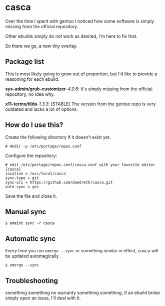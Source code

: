 # casca

Over the time I spent with gentoo I noticed how some software is simply missing from the official repository.

Other ebuilds simply do not work as desired, I'm here to fix that.

So there we go, a new tiny overlay.


## Package list

This is most likely going to grow out of proportion, but I'd like to provide a reasoning for each ebuild.

**sys-admin/grub-customizer**-*4.0.6*: It's simply missing from the official repository, no idea why.

**x11-terms/tilda**-*1.3.3*: [STABLE] The version from the gentoo repo is very outdated and lacks a lot of options.


## How do I use this?  

Create the following directory if it doesn't exist yet.
    
    # mkdir -p /etc/portage/repos.conf

Configure the repository:  


    # edit /etc/portage/repos.conf/casca.conf with your favorite editor
    [casca]
    location = /usr/local/casca
    sync-type = git
    sync-uri = https://github.com/daedreth/casca.git
    auto-sync = yes  

Save the file and close it.

## Manual sync

    $ emaint sync -r casca

## Automatic sync

Every time you run `emerge --sync` or something similar in effect, casca will be updated automagically.

    $ emerge --sync

## Troubleshooting

something something no warranty something something, if an ebuild broke simply open an issue, I'll deal with it.


